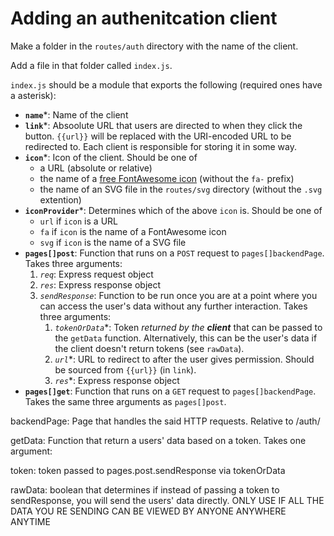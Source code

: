 # Adding an authenitcation client

Make a folder in the `routes/auth` directory with the name of the client.

Add a file in that folder called `index.js`.

`index.js` should be a module that exports the following (required ones have a asterisk):
- **`name`***: Name of the client
- **`link`***: Absoolute URL that users are directed to when they click the button. `{{url}}` will be replaced with the URI-encoded URL to be redirected to. Each client is responsible for storing it in some way.
- **`icon`***: Icon of the client. Should be one of
  - a URL (absolute or relative)
  - the name of a [free FontAwesome icon](https://fontawesome.com/icons?m=free) (without the `fa-` prefix)
  - the name of an SVG file in the `routes/svg` directory (without the `.svg` extention)
- **`iconProvider`***: Determines which of the above `icon` is. Should be one of
  - `url` if `icon` is a URL
  - `fa` if `icon` is the name of a FontAwesome icon
  - `svg` if `icon` is the name of a SVG file
- **`pages[]post`**: Function that runs on a `POST` request to `pages[]backendPage`. Takes three arguments:
  1. *`req`*: Express request object
  2. *`res`*: Express response object
  3. *`sendResponse`*: Function to be run once you are at a point where you can access the user's data without any further interaction. Takes three arguments:
     1. *`tokenOrData`*\*: Token _returned by the **client**_ that can be passed to the `getData` function. Alternatively, this can be the user's data if the client doesn't return tokens (see `rawData`).
     2. *`url`*\*: URL to redirect to after the user gives permission. Should be sourced from `{{url}}` (in `link`).
     3. *`res`*\*: Express response object
- **`pages[]get`**: Function that runs on a `GET` request to `pages[]backendPage`. Takes the same three arguments as `pages[]post`.

backendPage: Page that handles the said HTTP requests. Relative to <HOSTNAME>/auth/

getData: Function that return a users' data based on a token. Takes one argument:

token: token passed to pages.post.sendResponse via tokenOrData

rawData: boolean that determines if instead of passing a token to sendResponse, you will send the users' data directly. ONLY USE IF ALL THE DATA YOU RE SENDING CAN BE VIEWED BY ANYONE ANYWHERE ANYTIME

